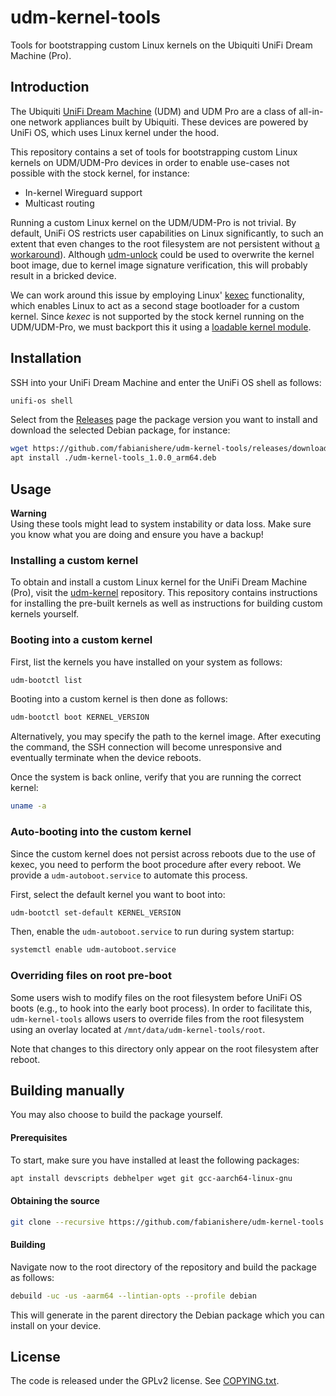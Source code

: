 # udm-kernel-tools
Tools for bootstrapping custom Linux kernels on the Ubiquiti UniFi Dream
Machine (Pro).

## Introduction
The Ubiquiti [UniFi Dream Machine](https://unifi-network.ui.com/dreammachine)
(UDM) and UDM Pro are a class of all-in-one network appliances built by Ubiquiti.
These devices are powered by UniFi OS, which uses Linux kernel under the hood.

This repository contains a set of tools for bootstrapping custom Linux kernels on
UDM/UDM-Pro devices in order to enable use-cases not possible with the stock kernel, for instance:

- In-kernel Wireguard support
- Multicast routing

Running a custom Linux kernel on the UDM/UDM-Pro is not trivial. By default,
UniFi OS restricts user capabilities on Linux significantly, to such an extent
that even changes to the root filesystem are not persistent without [a workaround](https://github.com/boostchicken/udm-utilities/tree/master/on-boot-script)).
Although [udm-unlock](https://github.com/fabianishere/udm-unlock) could be used
to overwrite the kernel boot image, due to kernel image signature verification,
this will probably result in a bricked device.

We can work around this issue by employing Linux' [kexec](https://en.wikipedia.org/wiki/Kexec)
functionality, which enables Linux to act as a second stage bootloader for a
custom kernel. Since _kexec_ is not supported by the stock kernel running on the
UDM/UDM-Pro, we must backport this it using a [loadable kernel module](https://github.com/fabianishere/kexec-mod).

## Installation
SSH into your UniFi Dream Machine and enter the UniFi OS shell as follows:
```bash
unifi-os shell
```

Select from the [Releases](https://github.com/fabianishere/pve-edge-kernel/releases) page
the package version you want to install and download the selected Debian package,
for instance:

```bash
wget https://github.com/fabianishere/udm-kernel-tools/releases/download/v1.0.0/udm-kernel-tools_1.0.0_arm64.deb
apt install ./udm-kernel-tools_1.0.0_arm64.deb
```

## Usage
**Warning**  
Using these tools might lead to system instability or data loss.
Make sure you know what you are doing and ensure you have a backup!

### Installing a custom kernel 
To obtain and install a custom Linux kernel for the UniFi Dream Machine (Pro),
visit the [udm-kernel](https://github.com/fabianishere/udm-kernel) repository.
This repository contains instructions for installing the pre-built kernels as
well as instructions for building custom kernels yourself.

### Booting into a custom kernel 
First, list the kernels you have installed on your system as follows:
```bash
udm-bootctl list
```

Booting into a custom kernel is then done as follows:
```bash
udm-bootctl boot KERNEL_VERSION
```
Alternatively, you may specify the path to the kernel image. After executing the
command, the SSH connection will become unresponsive and eventually terminate 
when the device reboots.

Once the system is back online, verify that you are running the correct kernel:
```bash
uname -a
```

### Auto-booting into the custom kernel
Since the custom kernel does not persist across reboots due to the use of kexec,
you need to perform the boot procedure after every reboot. We provide a `udm-autoboot.service`
to automate this process.

First, select the default kernel you want to boot into:
```bash
udm-bootctl set-default KERNEL_VERSION
```
Then, enable the `udm-autoboot.service` to run during system startup:
```bash
systemctl enable udm-autoboot.service
```

### Overriding files on root pre-boot
Some users wish to modify files on the root filesystem before UniFi OS boots (e.g.,
to hook into the early boot process). In order to facilitate this, `udm-kernel-tools`
allows users to override files from the root filesystem using an overlay located
at `/mnt/data/udm-kernel-tools/root`. 

Note that changes to this directory only appear on the root filesystem after
reboot.

## Building manually
You may also choose to build the package yourself.

#### Prerequisites
To start, make sure you have installed at least the following packages:

```bash
apt install devscripts debhelper wget git gcc-aarch64-linux-gnu
```

#### Obtaining the source
```bash
git clone --recursive https://github.com/fabianishere/udm-kernel-tools
```

#### Building
Navigate now to the root directory of the repository and build the package
as follows:
```bash
debuild -uc -us -aarm64 --lintian-opts --profile debian
```
This will generate in the parent directory the Debian package which you can
install on your device.

## License
The code is released under the GPLv2 license. See [COPYING.txt](/COPYING.txt).
